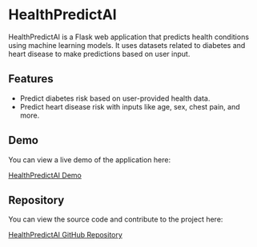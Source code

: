 # HealthPredictAI

HealthPredictAI is a Flask web application that predicts health conditions using machine learning models. It uses datasets related to diabetes and heart disease to make predictions based on user input.

## Features
- Predict diabetes risk based on user-provided health data.
- Predict heart disease risk with inputs like age, sex, chest pain, and more.
## Demo
You can view a live demo of the application here:

[HealthPredictAI Demo](https://healthpredictai-c0e8362f9e79.herokuapp.com/)

## Repository
You can view the source code and contribute to the project here:

[HealthPredictAI GitHub Repository](https://github.com/Ransometech/HealthPredictAI)


